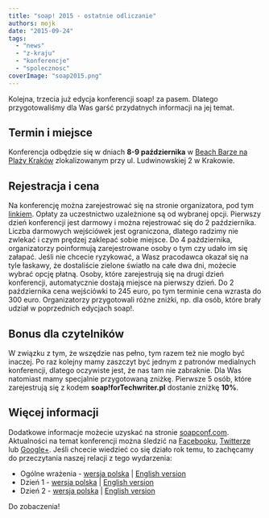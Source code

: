 ```yaml
---
title: "soap! 2015 - ostatnie odliczanie"
authors: mojk
date: "2015-09-24"
tags:
  - "news"
  - "z-kraju"
  - "konferencje"
  - "spolecznosc"
coverImage: "soap2015.png"
---
```


Kolejna, trzecia już edycja konferencji soap! za pasem. Dlatego przygotowaliśmy
dla Was garść przydatnych informacji na jej temat.

## Termin i miejsce

Konferencja odbędzie się w dniach **8-9 października** w
[Beach Barze na Plaży Kraków](http://www.plazakrakow.com.pl/klub) zlokalizowanym
przy ul. Ludwinowskiej 2 w Krakowie.

## Rejestracja i cena

Na konferencję można zarejestrować się na stronie organizatora, pod tym
[linkiem](http://soapconf.com/register/). Opłaty za uczestnictwo uzależnione są
od wybranej opcji. Pierwszy dzień konferencji jest darmowy i można rejestrować
się do 2 października. Liczba darmowych wejściówek jest ograniczona, dlatego
radzimy nie zwlekać i czym prędzej zaklepać sobie miejsce. Do 4 października,
organizatorzy poinformują zarejestrowane osoby o tym czy udało im się załapać.
Jeśli nie chcecie ryzykować, a Wasz pracodawca okazał się na tyle łaskawy, że
dostaliście zielone światło na całe dwa dni, możecie wybrać opcję płatną. Osoby,
które zarejestrują się na drugi dzień konferencji, automatycznie dostają miejsce
na pierwszy dzień. Do 2 października cena wejściówki to 245 euro, po tym
terminie cena wzrasta do 300 euro. Organizatorzy przygotowali różne zniżki, np.
dla osób, które brały udział w poprzednich edycjach soap!.

## Bonus dla czytelników

W związku z tym, że wszędzie nas pełno, tym razem też nie mogło być inaczej. Po
raz kolejny mamy zaszczyt być jednym z patronów medialnych konferencji, dlatego
oczywiste jest, że nas tam nie zabraknie. Dla Was natomiast mamy specjalnie
przygotowaną zniżkę. Pierwsze 5 osób, które zarejestrują się z kodem
**soap!forTechwriter.pl** dostanie zniżkę **10%**.

## Więcej informacji

Dodatkowe informacje możecie uzyskać na stronie
[soapconf.com](http://soapconf.com/). Aktualności na temat konferencji można
śledzić na [Facebooku](https://www.facebook.com/soapconf),
[Twitterze](https://twitter.com/SoapConf) lub
[Google+](https://plus.google.com/+SoapconfPage/posts). Jeśli chcecie wiedzieć
co się działo rok temu, to zachęcamy do przeczytania naszej relacji z tego
wydarzenia:

- Ogólne wrażenia - [wersja polska](http://techwriter.pl/mydlo-lubi-zabawe/) |
  [English version](http://techwriter.pl/soap-just-wants-to-have-fun/)
- Dzień 1 -
  [wersja polska](http://techwriter.pl/soap-2014-relacja-z-pierwszego-dnia/) |
  [English version](http://techwriter.pl/soap-2014-summary-of-day-1/)
- Dzień 2 -
  [wersja polska](http://techwriter.pl/soap-2014-relacja-z-drugiego-dnia/) |
  [English version](http://techwriter.pl/soap-2014-summary-of-day-2/)

Do zobaczenia!
